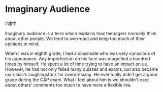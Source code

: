 # Imaginary Audience
#建中 

Imaginary audience is a term which explains how teenagers normally think about other people. We tend to overreact and keep too much of their opinions in mind.

When I was in eighth grade, I had a classmate who was very conscious of his appearance. Any imperfection on his face was magnified a hundred times by himself. He spent a lot of time trying to have an impact on us. However, he had not only failed many quizzes and exams, but also became our class's laughingstock for overdressing. He eventually didn't get a good grade during the CAP exam. What I feel about him is we shouldn't care about others' comments too much to have more a flexible live.